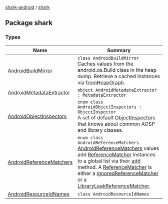[shark-android](../index.md) / [shark](./index.md)

## Package shark

### Types

| Name | Summary |
|---|---|
| [AndroidBuildMirror](-android-build-mirror/index.md) | `class AndroidBuildMirror`<br>Caches values from the android.os.Build class in the heap dump. Retrieve a cached instances via [fromHeapGraph](-android-build-mirror/from-heap-graph.md). |
| [AndroidMetadataExtractor](-android-metadata-extractor/index.md) | `object AndroidMetadataExtractor : MetadataExtractor` |
| [AndroidObjectInspectors](-android-object-inspectors/index.md) | `enum class AndroidObjectInspectors : ObjectInspector`<br>A set of default [ObjectInspector](#)s that knows about common AOSP and library classes. |
| [AndroidReferenceMatchers](-android-reference-matchers/index.md) | `enum class AndroidReferenceMatchers`<br>[AndroidReferenceMatchers](-android-reference-matchers/index.md) values add [ReferenceMatcher](#) instances to a global list via their [add](#) method. A [ReferenceMatcher](#) is either a [IgnoredReferenceMatcher](#) or a [LibraryLeakReferenceMatcher](#). |
| [AndroidResourceIdNames](-android-resource-id-names/index.md) | `class AndroidResourceIdNames` |
